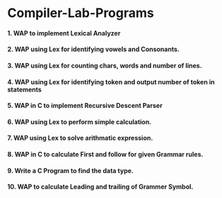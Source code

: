 # Compiler-Lab-Programs

#### 1. WAP to implement Lexical Analyzer
#### 2. WAP using Lex for identifying vowels and Consonants.
#### 3. WAP using Lex for counting chars, words and number of lines.
#### 4. WAP using Lex for identifying token and output number of token in statements
#### 5. WAP in C to implement Recursive Descent Parser
#### 6. WAP using Lex to perform simple calculation.
#### 7. WAP using Lex to solve arithmatic expression.
#### 8. WAP in C to calculate First and follow for given Grammar rules.
#### 9. Write a C Program to find the data type.
#### 10. WAP to calculate Leading and trailing of Grammer Symbol.
